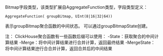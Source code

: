 Bitmap字段类型，该类型扩展自AggregateFunction类型，字段类型定义：  

`AggregateFunction( groupBitmap, UInt(8|16|32|64))  `

表示groupBitmap聚合函数的中间状态。
可以通过groupBitmapState创建。  

注： ClickHouse聚合函数有一些函数后缀可以使用：
-State：获取聚合的中间计算结果
-Merge：将中间计算结果进行合并计算，返回最终结果
-MergeState：将中间计算结果迚行合合并计算，返回合并后的中间结果  